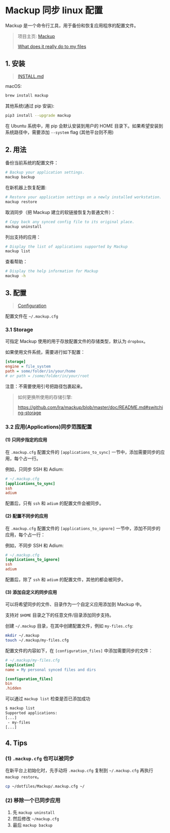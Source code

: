 # Mackup 同步 linux 配置

Mackup 是一个命令行工具，用于备份和恢复应用程序的配置文件。

> 项目主页: [Mackup](https://github.com/lra/mackup)
>
> [What does it really do to my files](https://github.com/lra/mackup#bullsht-what-does-it-really-do-to-my-files)

## 1. 安装

> [INSTALL.md](https://github.com/lra/mackup/blob/master/INSTALL.md)

macOS:

```bash
brew install mackup
```

其他系统(通过 pip 安装):

```bash
pip3 install --upgrade mackup
```

在 Ubuntu 系统中，用 pip 会默认安装到用户的 HOME 目录下。如果希望安装到系统路径中，需要添加 `--system` flag (其他平台则不用)

## 2. 用法

备份当前系统的配置文件：

```bash
# Backup your application settings.
mackup backup
```

在新机器上恢复配置:

```bash
# Restore your application settings on a newly installed workstation.
mackup restore
```

取消同步（把 Mackup 建立的软链接恢复为普通文件）：

```bash
# Copy back any synced config file to its original place.
mackup uninstall
```

列出支持的应用：

```bash
# Display the list of applications supported by Mackup
mackup list
```

查看帮助：

```bash
# Display the help information for Mackup
mackup -h

```

## 3. 配置

> [Configuration](https://github.com/lra/mackup/blob/master/doc/README.md)

配置文件在 `~/.mackup.cfg`

### 3.1 Storage

可指定 Mackup 使用的用于存放配置文件的存储类型，默认为 `dropbox`。

如果使用文件系统，需要进行如下配置：

```ini
[storage]
engine = file_system
path = some/folder/in/your/home
# or path = /some/folder/in/your/root
```

注意：不需要使用引号把路径包裹起来。

>
> 如何更换所使用的存储引擎:
>
> <https://github.com/lra/mackup/blob/master/doc/README.md#switching-storage>
>

### 3.2 应用(Applications)同步范围配置

#### (1) 只同步指定的应用

在 `.mackup.cfg` 配置文件的 `[applications_to_sync]` 一节中，添加需要同步的应用，每个占一行。

例如，只同步 SSH 和 Adium:

```ini
# ~/.mackup.cfg
[applications_to_sync]
ssh
adium
```

配置后，只有 `ssh` 和 `adium` 的配置文件会被同步。

#### (2) 配置不同步的应用

在 `.mackup.cfg` 配置文件的 `[applications_to_ignore]` 一节中，添加不同步的应用，每个占一行：

例如，不同步 SSH 和 Adium:

```ini
# ~/.mackup.cfg
[applications_to_ignore]
ssh
adium
```

配置后，除了 `ssh` 和 `adium` 的配置文件，其他的都会被同步。

#### (3) 添加自定义的同步应用

可以将希望同步的文件、目录作为一个自定义应用添加到 Mackup 中。

支持对 `$HOME` 目录之下的任意文件/目录添加同步支持。

创建 `~/.mackup` 目录，在其中创建配置文件，例如 `my-files.cfg`:

```bash
mkdir ~/.mackup
touch ~/.mackup/my-files.cfg
```

配置文件的内容如下，在 `[configuration_files]` 中添加需要同步的文件：

```ini
# ~/.mackup/my-files.cfg
[application]
name = My personal synced files and dirs

[configuration_files]
bin
.hidden
```

可以通过 `mackup list` 检查是否已添加成功

```bash
$ mackup list
Supported applications:
[...]
 - my-files
[...]
```

## 4. Tips

### (1) `.mackup.cfg` 也可以被同步

在新平台上初始化时，先手动将 `.mackup.cfg` 复制到 `~/.mackup.cfg` 再执行 `mackup restore`。

```bash
cp ~/dotfiles/Mackup/.mackup.cfg ~/
```

### (2) 移除一个已同步应用

1. 先 `mackup uninstall`
2. 然后修改 `~/mackup.cfg`
3. 最后 `mackup backup`
